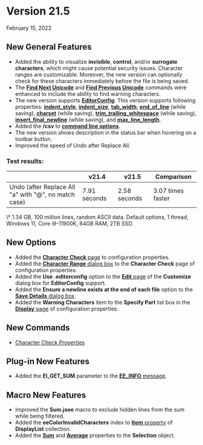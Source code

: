 # Version 21.5

February 15, 2022

## New General Features

- Added the ability to visualize **invisible**, **control**, and/or **surrogate characters**, which might cause potential security issues. Character ranges are customizable. Moreover, the new version can optionally check for these characters immediately before the file is being saved.
- The **[Find Next Unicode](../cmd/search/find_next_unicode)** and **[Find Previous Unicode](../cmd/search/find_prev_unicode)** commands were enhanced to include the ability to find warning characters.
- The new version supports **[EditorConfig](https://editorconfig.org/)**. This version supports following properties: **[indent\_style](https://github.com/editorconfig/editorconfig/wiki/EditorConfig-Properties#indent_style)**, **[indent\_size](https://github.com/editorconfig/editorconfig/wiki/EditorConfig-Properties#indent_size)**, **[tab\_width](https://github.com/editorconfig/editorconfig/wiki/EditorConfig-Properties#tab_width)**, **[end\_of\_line](https://github.com/editorconfig/editorconfig/wiki/EditorConfig-Properties#end_of_line)** (while saving), **[charset](https://github.com/editorconfig/editorconfig/wiki/EditorConfig-Properties#charset)** (while saving), **[trim\_trailing\_whitespace](https://github.com/editorconfig/editorconfig/wiki/EditorConfig-Properties#trim_trailing_whitespace)** (while saving), **[insert\_final\_newline](https://github.com/editorconfig/editorconfig/wiki/EditorConfig-Properties#insert_final_newline)** (while saving), and **[max\_line\_length](https://github.com/editorconfig/editorconfig/wiki/EditorConfig-Properties#supported-by-a-limited-number-of-editors)**.
- Added the **/csv** to [**command line options**](../howto/file/file_commandline).
- The new version shows description in the status bar when hovering on a toolbar button.
- Improved the speed of Undo after Replace All.

### Test results:

|  | v21.4 | v21.5 | Comparison |
| --- | --- | --- | --- |
| Undo (after Replace All "a" with "@", no match case) | 7.91 seconds | 2.58 seconds | 3.07 times faster |

\\* 1.34 GB, 100 million lines, random ASCII data. Default options, 1 thread, Windows 11, Core i9-11900K, 64GB RAM, 2TB SSD.

## New Options

- Added the [**Character Check** page](../dlg/properties/char_check/index) to configuration properties.
- Added the [**Character Range** dialog box](../dlg/properties/char_check/char_range/index) to the **Character Check** page of configuration properties.
- Added the **Use .editorconfig** option to the [**Edit** page](../dlg/customize/edit/index) of the **Customize** dialog box for **EditorConfig** support.
- Added the **Ensure a newline exists at the end of each file** option to the [**Save Details** dialog box](../dlg/properties/file/save_details/index).
- Added the **Warning Characters** item to the **Specify Part** list box in the [**Display** page](../dlg/properties/display/index) of configuration properties.

## New Commands

- [Character Check Properties](../cmd/tools/property_char_check)

## Plug-in New Features

- Added the **EI\_GET\_SUM** parameter to the [**EE\_INFO** message](../plugin/message/ee_info).

## Macro New Features

- Improved the **Sum.jsee** macro to exclude hidden lines from the sum while being filtered.
- Added the **eeColorInvalidCharacters** index to [**Item** property](../macro/display_list/item) of **DisplayList** collection.
- Added the **[Sum](../macro/selection/sum)** and **[Average](../macro/selection/average)** properties to the **Selection** object.
